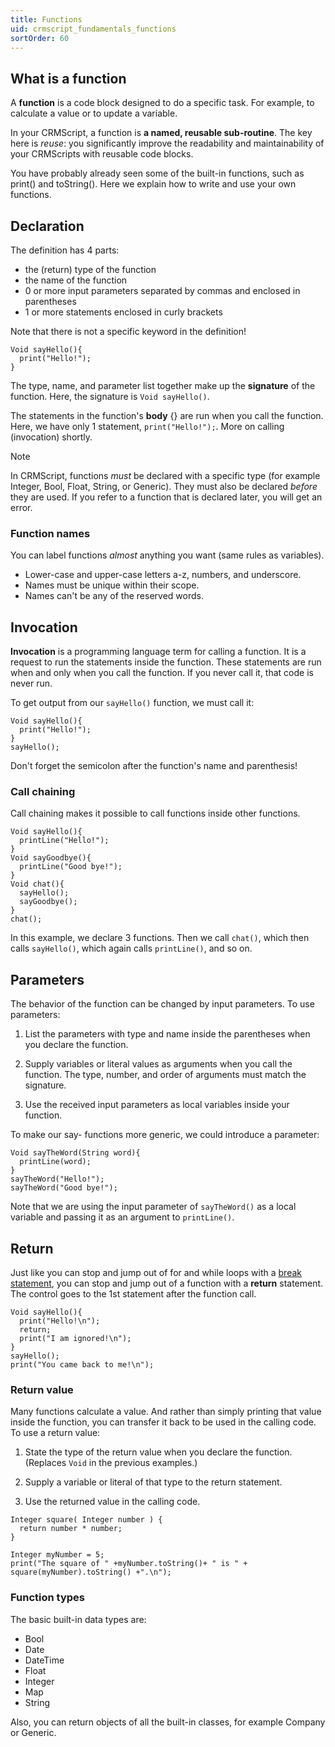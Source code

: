 ```yaml
---
title: Functions
uid: crmscript_fundamentals_functions
sortOrder: 60
---
```


## What is a function

A **function** is a code block designed to do a specific task. For example, to calculate a value or to update a variable.

In your CRMScript, a function is **a named, reusable sub-routine**. The key here is *reuse*: you significantly improve the readability and maintainability of your CRMScripts with reusable code blocks.

You have probably already seen some of the built-in functions, such as print() and toString(). Here we explain how to write and use your own functions.

## Declaration

The definition has 4 parts:

* the (return) type of the function
* the name of the function
* 0 or more input parameters separated by commas and enclosed in parentheses
* 1 or more statements enclosed in curly brackets

Note that there is not a specific keyword in the definition!

```crmscript
Void sayHello(){
  print("Hello!");
}
```

The type, name, and parameter list together make up the **signature** of the function. Here, the signature is `Void sayHello()`.

The statements in the function's **body** {} are run when you call the function. Here, we have only 1 statement, `print("Hello!");`. More on calling (invocation) shortly.

> [!NOTE]
> In CRMScript, functions *must* be declared with a specific type (for example Integer, Bool, Float, String, or Generic). They must also be declared *before* they are used. If you refer to a function that is declared later, you will get an error.

### Function names

You can label functions *almost* anything you want (same rules as variables).

* Lower-case and upper-case letters a-z, numbers, and underscore.
* Names must be unique within their scope.
* Names can't be any of the reserved words.

## Invocation

**Invocation** is a programming language term for calling a function. It is a request to run the statements inside the function. These statements are run when and only when you call the function. If you never call it, that code is never run.

To get output from our `sayHello()` function, we must call it:

```crmscript!
Void sayHello(){
  print("Hello!");
}
sayHello();
```

Don't forget the semicolon after the function's name and parenthesis!

### Call chaining

Call chaining makes it possible to call functions inside other functions.

```crmscript!
Void sayHello(){
  printLine("Hello!");
}
Void sayGoodbye(){
  printLine("Good bye!");
}
Void chat(){
  sayHello();
  sayGoodbye();
}
chat();
```

In this example, we declare 3 functions. Then we call `chat()`, which then calls `sayHello()`, which again calls `printLine()`, and so on.

## Parameters

The behavior of the function can be changed by input parameters. To use parameters:

1. List the parameters with type and name inside the parentheses when you declare the function.

2. Supply variables or literal values as arguments when you call the function. The type, number, and order of arguments must match the signature.

3. Use the received input parameters as local variables inside your function.

To make our say- functions more generic, we could introduce a parameter:

```crmscript!
Void sayTheWord(String word){
  printLine(word);
}
sayTheWord("Hello!");
sayTheWord("Good bye!");
```

Note that we are using the input parameter of `sayTheWord()` as a local variable and passing it as an argument to `printLine()`.

## Return

Just like you can stop and jump out of for and while loops with a [break statement](xref:crmscript_fundamentals_loops_break_continue), you can stop and jump out of a function with a **return** statement. The control goes to the 1st statement after the function call.

```crmscript!
Void sayHello(){
  print("Hello!\n");
  return;
  print("I am ignored!\n");
}
sayHello();
print("You came back to me!\n");
```

### Return value

Many functions calculate a value. And rather than simply printing that value inside the function, you can transfer it back to be used in the calling code. To use a return value:

1. State the type of the return value when you declare the function. (Replaces `Void` in the previous examples.)

2. Supply a variable or literal of that type to the return statement.

3. Use the returned value in the calling code.

```crmscript!
Integer square( Integer number ) {
  return number * number;
}

Integer myNumber = 5;
print("The square of " +myNumber.toString()+ " is " + square(myNumber).toString() +".\n");
```

### Function types

The basic built-in data types are:

* Bool
* Date
* DateTime
* Float
* Integer
* Map
* String

Also, you can return objects of all the built-in classes, for example Company or Generic.
